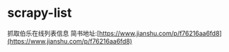# scrapy-list
抓取伯乐在线列表信息
简书地址:[https://www.jianshu.com/p/f76216aa6fd8](https://www.jianshu.com/p/f76216aa6fd8)